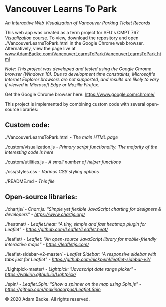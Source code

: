 # Vancouver Learns To Park
*An Interactive Web Visualization of Vancouver Parking Ticket Records*

This web app was created as a term project for SFU's CMPT 767 *Visualization* course. To view, download the repository and open ./VancouverLearnsToPark.html in the Google Chrome web browser. Alternatively, view the page live at www.AdamBadke.com/VancouverLearnsToPark/VancouverLearnsToPark.html

*Note: This project was developed and tested using the Google Chrome browser (Windows 10). Due to development time constraints, Microsoft's Internet Explorer browsers are not supported, and results are likely to vary if viewed in Microsoft Edge or Mozilla Firefox.*

Get the Google Chrome browser here: https://www.google.com/chrome/

This project is implemented by combining custom code with several open-source libraries:

Custom code:
------------
\./VancouverLearnsToPark.html	*- The main HTML page*

\./custom/visualization.js 		*- Primary script functionality. The majority of the interesting code is here*

\./custom/utilities.js			*- A small number of helper functions*

\./css/styles.css				*- Various CSS styling options*

\./README.md					*- This file*


Open-source libraries:
------------------------------------
\./chartjs/						*- Chart.js: "Simple yet flexible JavaScript charting for designers & developers" - https://www.chartjs.org/*

\./heatmat/						*- Leaflet.heat: "A tiny, simple and fast heatmap plugin for Leaflet" - https://github.com/Leaflet/Leaflet.heat/*

\./leaflet/						*- Leaflet: "An open-source JavaScript library for mobile-friendly interactive maps" - https://leafletjs.com/*

\./leaflet-sidebar-v2-master/		*- Leaflet Sidebar: "A responsive sidebar with tabs just for Leaflet" - https://github.com/nickpeihl/leaflet-sidebar-v2/*

\./Lightpick-master/				*- Lightpick: "Javascript date range picker" - https://wakirin.github.io/Lightpick/*

\./spin/							*- Leaflet.Spin: "Show a spinner on the map using Spin.js" - https://github.com/makinacorpus/Leaflet.Spin*

© 2020 Adam Badke. All rights reserved.

